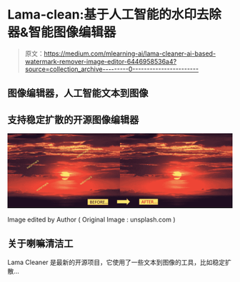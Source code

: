 # Lama-clean:基于人工智能的水印去除器&智能图像编辑器

> 原文：<https://medium.com/mlearning-ai/lama-cleaner-ai-based-watermark-remover-image-editor-6446958536a4?source=collection_archive---------0----------------------->

## 图像编辑器，人工智能文本到图像

## 支持稳定扩散的开源图像编辑器

![](img/dbcf57283dd75397ff28983d6c8bfbc5.png)

Image edited by Author ( Original Image : unsplash.com )

## 关于喇嘛清洁工

Lama Cleaner 是最新的开源项目，它使用了一些文本到图像的工具，比如稳定扩散…